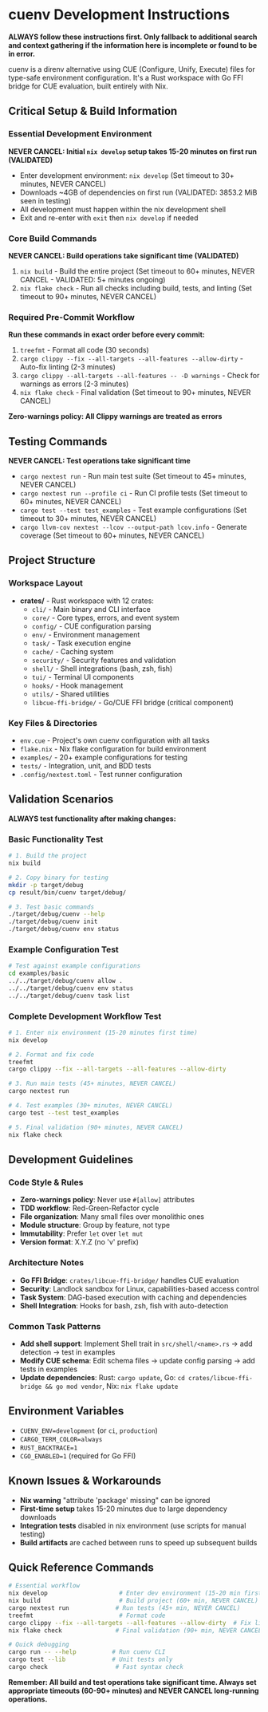 # cuenv Development Instructions

**ALWAYS follow these instructions first. Only fallback to additional search and context gathering if the information here is incomplete or found to be in error.**

cuenv is a direnv alternative using CUE (Configure, Unify, Execute) files for type-safe environment configuration. It's a Rust workspace with Go FFI bridge for CUE evaluation, built entirely with Nix.

## Critical Setup & Build Information

### Essential Development Environment

**NEVER CANCEL: Initial `nix develop` setup takes 15-20 minutes on first run (VALIDATED)**
- Enter development environment: `nix develop` (Set timeout to 30+ minutes, NEVER CANCEL)
- Downloads ~4GB of dependencies on first run (VALIDATED: 3853.2 MiB seen in testing)
- All development must happen within the nix development shell
- Exit and re-enter with `exit` then `nix develop` if needed

### Core Build Commands

**NEVER CANCEL: Build operations take significant time (VALIDATED)**
1. `nix build` - Build the entire project (Set timeout to 60+ minutes, NEVER CANCEL - VALIDATED: 5+ minutes ongoing)
2. `nix flake check` - Run all checks including build, tests, and linting (Set timeout to 90+ minutes, NEVER CANCEL)

### Required Pre-Commit Workflow
**Run these commands in exact order before every commit:**
1. `treefmt` - Format all code (30 seconds)
2. `cargo clippy --fix --all-targets --all-features --allow-dirty` - Auto-fix linting (2-3 minutes)
3. `cargo clippy --all-targets --all-features -- -D warnings` - Check for warnings as errors (2-3 minutes)
4. `nix flake check` - Final validation (Set timeout to 90+ minutes, NEVER CANCEL)

**Zero-warnings policy: All Clippy warnings are treated as errors**

## Testing Commands

**NEVER CANCEL: Test operations take significant time**
- `cargo nextest run` - Run main test suite (Set timeout to 45+ minutes, NEVER CANCEL)
- `cargo nextest run --profile ci` - Run CI profile tests (Set timeout to 60+ minutes, NEVER CANCEL)
- `cargo test --test test_examples` - Test example configurations (Set timeout to 30+ minutes, NEVER CANCEL)
- `cargo llvm-cov nextest --lcov --output-path lcov.info` - Generate coverage (Set timeout to 60+ minutes, NEVER CANCEL)

## Project Structure

### Workspace Layout
- **crates/** - Rust workspace with 12 crates:
  - `cli/` - Main binary and CLI interface
  - `core/` - Core types, errors, and event system
  - `config/` - CUE configuration parsing
  - `env/` - Environment management
  - `task/` - Task execution engine
  - `cache/` - Caching system
  - `security/` - Security features and validation
  - `shell/` - Shell integrations (bash, zsh, fish)
  - `tui/` - Terminal UI components
  - `hooks/` - Hook management
  - `utils/` - Shared utilities
  - `libcue-ffi-bridge/` - Go/CUE FFI bridge (critical component)

### Key Files & Directories
- `env.cue` - Project's own cuenv configuration with all tasks
- `flake.nix` - Nix flake configuration for build environment
- `examples/` - 20+ example configurations for testing
- `tests/` - Integration, unit, and BDD tests
- `.config/nextest.toml` - Test runner configuration

## Validation Scenarios

**ALWAYS test functionality after making changes:**

### Basic Functionality Test
```bash
# 1. Build the project
nix build

# 2. Copy binary for testing
mkdir -p target/debug
cp result/bin/cuenv target/debug/

# 3. Test basic commands
./target/debug/cuenv --help
./target/debug/cuenv init
./target/debug/cuenv env status
```

### Example Configuration Test
```bash
# Test against example configurations
cd examples/basic
../../target/debug/cuenv allow .
../../target/debug/cuenv env status
../../target/debug/cuenv task list
```

### Complete Development Workflow Test
```bash
# 1. Enter nix environment (15-20 minutes first time)
nix develop

# 2. Format and fix code
treefmt
cargo clippy --fix --all-targets --all-features --allow-dirty

# 3. Run main tests (45+ minutes, NEVER CANCEL)
cargo nextest run

# 4. Test examples (30+ minutes, NEVER CANCEL)
cargo test --test test_examples

# 5. Final validation (90+ minutes, NEVER CANCEL)
nix flake check
```

## Development Guidelines

### Code Style & Rules
- **Zero-warnings policy**: Never use `#[allow]` attributes
- **TDD workflow**: Red-Green-Refactor cycle
- **File organization**: Many small files over monolithic ones
- **Module structure**: Group by feature, not type
- **Immutability**: Prefer `let` over `let mut`
- **Version format**: X.Y.Z (no 'v' prefix)

### Architecture Notes
- **Go FFI Bridge**: `crates/libcue-ffi-bridge/` handles CUE evaluation
- **Security**: Landlock sandbox for Linux, capabilities-based access control
- **Task System**: DAG-based execution with caching and dependencies
- **Shell Integration**: Hooks for bash, zsh, fish with auto-detection

### Common Task Patterns
- **Add shell support**: Implement Shell trait in `src/shell/<name>.rs` → add detection → test in examples
- **Modify CUE schema**: Edit schema files → update config parsing → add tests in examples
- **Update dependencies**: Rust: `cargo update`, Go: `cd crates/libcue-ffi-bridge && go mod vendor`, Nix: `nix flake update`

## Environment Variables
- `CUENV_ENV=development` (or `ci`, `production`)
- `CARGO_TERM_COLOR=always`
- `RUST_BACKTRACE=1`
- `CGO_ENABLED=1` (required for Go FFI)

## Known Issues & Workarounds
- **Nix warning** "attribute 'package' missing" can be ignored
- **First-time setup** takes 15-20 minutes due to large dependency downloads
- **Integration tests** disabled in nix environment (use scripts for manual testing)
- **Build artifacts** are cached between runs to speed up subsequent builds

## Quick Reference Commands
```bash
# Essential workflow
nix develop                    # Enter dev environment (15-20 min first time)
nix build                      # Build project (60+ min, NEVER CANCEL)
cargo nextest run             # Run tests (45+ min, NEVER CANCEL) 
treefmt                        # Format code
cargo clippy --fix --all-targets --all-features --allow-dirty  # Fix linting
nix flake check               # Final validation (90+ min, NEVER CANCEL)

# Quick debugging
cargo run -- --help          # Run cuenv CLI
cargo test --lib             # Unit tests only
cargo check                   # Fast syntax check
```

**Remember: All build and test operations take significant time. Always set appropriate timeouts (60-90+ minutes) and NEVER CANCEL long-running operations.**
